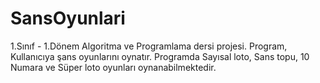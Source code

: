 # SansOyunlari
1.Sınıf - 1.Dönem Algoritma ve Programlama dersi projesi. Program, Kullanıcıya şans oyunlarını oynatır. 
Programda Sayısal loto, Sans topu, 10 Numara ve Süper loto oyunları oynanabilmektedir.
